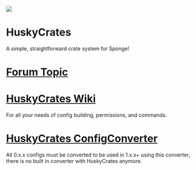 <img src="http://i.imgur.com/ZRN1RVN.png">

# HuskyCrates
A simple, straightforward crate system for Sponge!

# [Forum Topic](https://forums.spongepowered.org/t/huskycrates-cratesreloaded-but-free-or-something/16433)

# [HuskyCrates Wiki](https://github.com/codeHusky/HuskyCrates-Sponge/wiki)
For all your needs of config building, permissions, and commands.

# [HuskyCrates ConfigConverter](https://github.com/codeHusky/HuskyCrates-ConfigConverter/releases)
All 0.x.x configs must be converted to be used in 1.x.x+ using this converter, there is no built in converter with HuskyCrates anymore.
